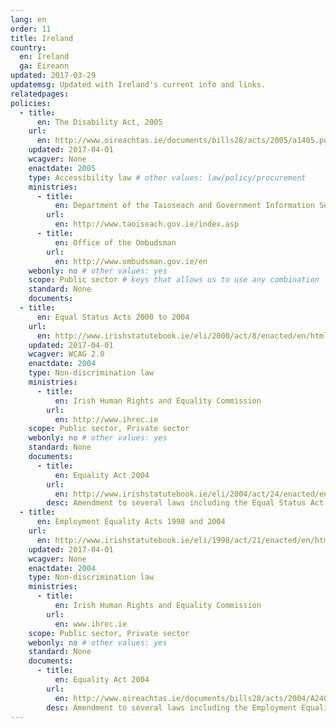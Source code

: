 ```yaml
---
lang: en
order: 11
title: Ireland
country:
  en: Ireland
  ga: Éireann
updated: 2017-03-29
updatemsg: Updated with Ireland's current info and links.
relatedpages:
policies:
  - title:
      en: The Disability Act, 2005
    url:
      en: http://www.oireachtas.ie/documents/bills28/acts/2005/a1405.pdf
    updated: 2017-04-01
    wcagver: None
    enactdate: 2005
    type: Accessibility law # other values: law/policy/procurement
    ministries:
      - title:
          en: Department of the Taioseach and Government Information Services
        url:
          en: http://www.taoiseach.gov.ie/index.asp
      - title:
          en: Office of the Ombudsman
        url:
          en: http://www.ombudsman.gov.ie/en
    webonly: no # other values: yes
    scope: Public sector # keys that allows us to use any combination
    standard: None
    documents:
  - title:
      en: Equal Status Acts 2000 to 2004
    url:
      en: http://www.irishstatutebook.ie/eli/2000/act/8/enacted/en/html
    updated: 2017-04-01
    wcagver: WCAG 2.0
    enactdate: 2004
    type: Non-discrimination law
    ministries:
      - title:
          en: Irish Human Rights and Equality Commission
        url:
          en: http://www.ihrec.ie
    scope: Public sector, Private sector
    webonly: no # other values: yes
    standard: None
    documents:
      - title:
          en: Equality Act 2004
        url:
          en: http://www.irishstatutebook.ie/eli/2004/act/24/enacted/en/html
        desc: Amendment to several laws including the Equal Status Act 2000
  - title:
      en: Employment Equality Acts 1998 and 2004
    url:
      en: http://www.irishstatutebook.ie/eli/1998/act/21/enacted/en/html
    updated: 2017-04-01
    wcagver: None
    enactdate: 2004
    type: Non-discrimination law
    ministries:
      - title:
          en: Irish Human Rights and Equality Commission
        url:
          en: www.ihrec.ie
    scope: Public sector, Private sector
    webonly: no # other values: yes
    standard: None
    documents:
      - title:
          en: Equality Act 2004
        url:
          en: http://www.oireachtas.ie/documents/bills28/acts/2004/A2404.pdf
        desc: Amendment to several laws including the Employment Equality Act 1998
---
```

